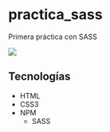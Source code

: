 # practica_sass
Primera práctica con SASS

<img src="https://i.postimg.cc/YCV9dNLp/sass.jpg">

## Tecnologías
- HTML
- CSS3
- NPM
  - SASS
